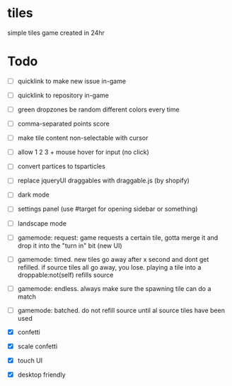 # tiles
simple tiles game created in 24hr

# Todo
- [ ] quicklink to make new issue in-game
- [ ] quicklink to repository in-game
- [ ] green dropzones be random different colors every time
- [ ] comma-separated points score
- [ ] make tile content non-selectable with cursor
- [ ] allow 1 2 3 + mouse hover for input (no click)
- [ ] convert partices to tsparticles
- [ ] replace jqueryUI draggables with draggable.js (by shopify)
- [ ] dark mode
- [ ] settings panel (use #target for opening sidebar or something)
- [ ] landscape mode
- [ ] gamemode: request: game requests a certain tile, gotta merge it and drop it into the "turn in" bit (new UI)
- [ ] gamemode: timed. new tiles go away after x second and dont get refilled. if source tiles all go away, you lose. playing a tile into a droppable:not(self) refills source
- [ ] gamemode: endless. always make sure the spawning tile can do a match
- [ ] gamemode: batched. do not refill source until al source tiles have been used

- [x] confetti
- [x] scale confetti
- [x] touch UI
- [x] desktop friendly
